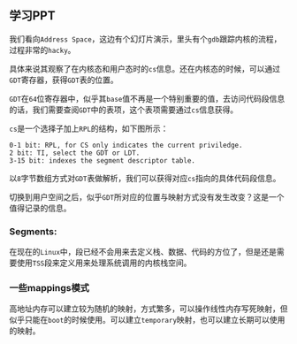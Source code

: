## 学习PPT
我们看向`Address Space`，这边有个幻灯片演示，里头有个`gdb`跟踪内核的流程，过程非常的`hacky`。

具体来说其观察了在内核态和用户态时的`cs`信息。还在内核态的时候，可以通过`GDT`寄存器，获得`GDT`表的位置。

`GDT`在`64`位寄存器中，似乎其`base`值不再是一个特别重要的值，去访问代码段信息的话，我们需要查阅`GDT`中的表项，这个表项需要通过`cs`信息获得。

`cs`是一个选择子加上`RPL`的结构，如下图所示：
```
0-1 bit: RPL, for CS only indicates the current priviledge.
2 bit: TI, select the GDT or LDT.
3-15 bit: indexes the segment descriptor table.
```
以`8`字节数组方式对`GDT`表做解析，我们可以获得对应`cs`指向的具体代码段信息。

切换到用户空间之后，似乎`GDT`所对应的位置与映射方式没有发生改变？这是一个值得记录的信息。
### Segments:
在现在的`Linux`中，段已经不会用来去定义栈、数据、代码的方位了，但是还是需要使用`TSS`段来定义用来处理系统调用的内核栈空间。

### 一些mappings模式
高地址内存可以建立较为随机的映射，方式繁多，可以操作线性内存写死映射，但似乎只能在`boot`的时候使用。可以建立`temporary`映射，也可以建立长期可以使用的映射。